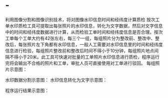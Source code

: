 # -
利用图像分割和图像识别技术，将对图像水印信息时间和经纬度计算质检
按次工单水印质检工具可提取出每张照片的水印信息，转化为文字数据，然后对文字信息中的时间和经纬度数据进行计算，从而检验工单时间和经纬度信息是否合理。按次工单每个工单大约有42张左右，每三个一组，每组照片分为整改前、整改中、整改后，每张照片左下角都有水印信息，一般人工需要对水印信息里的时间和经纬度信息进行检验，每组照片整改前和整改后时间不得小于10分钟，每组照片地点间隔不得小于20米。此工具可快速对批量的工单照片水印信息进行质检，程序运行完将会输出不合格的照片和工单，审批人员可直接使用对工单进行驳回。
每组照片示意图：
  
水印数据分割示意图：
水印信息转化为文字示意图：

程序运行结果示意图：

